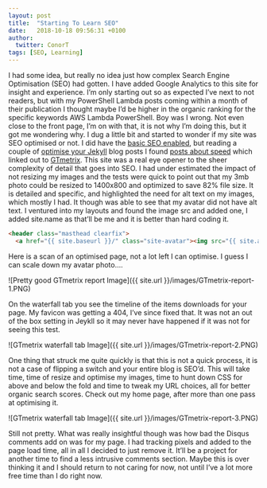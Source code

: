 ```yaml
---
layout: post
title:  "Starting To Learn SEO"
date:   2018-10-18 09:56:31 +0100
author:
  twitter: ConorT
tags: [SEO, Learning]
---
```


I had some idea, but really no idea just how complex Search Engine Optimisation (SEO) had gotten. I have added Google Analytics to this site for insight and experience. I’m only starting out so as expected I’ve next to not readers, but with my PowerShell Lambda posts coming within a month of their publication I thought maybe I’d be higher in the organic ranking for the specific keywords AWS Lambda PowerShell. Boy was I wrong. Not even close to the front page, I’m on with that, it is not why I’m doing this, but it got me wondering why.
I dug a little bit and started to wonder if my site was SEO optimised or not. I did have the [basic SEO enabled](https://blog.github.com/2016-05-10-better-discoverability-for-github-pages-sites/), but reading a couple of [optimise your Jekyll](https://blog.webjeda.com/optimize-jekyll-seo/) blog posts I found [posts about speed](https://blog.webjeda.com/jekyll-speed/) which linked out to [GTmetrix](https://gtmetrix.com/).
This site was a real eye opener to the sheer complexity of detail that goes into SEO. I had under estimated the impact of not resizing my images and the tests were quick to point out that my 3mb photo could be resized to 1400x800 and optimized to save 82% file size. It is detailed and specific, and highlighted the need for alt text on my images, which mostly I had. It though was able to see that my avatar did not have alt text. I ventured into my layouts and found the image src and added one, I added site.name as that’ll be me and it is better than hard coding it.

```html
<header class="masthead clearfix">
  <a href="{{ site.baseurl }}/" class="site-avatar"><img src="{{ site.avatar }}" alt="{{ site.name }}"/></a>
```

Here is a scan of an optimised page, not a lot left I can optimise. I guess I can scale down my avatar photo….

![Pretty good GTmetrix report Image]({{ site.url }}/images/GTmetrix-report-1.PNG)

On the waterfall tab you see the timeline of the items downloads for your page. My favicon was getting a 404, I’ve since fixed that. It was not an out of the box setting in Jeykll so it may never have happened if it was not for seeing this test.

![GTmetrix waterfall tab Image]({{ site.url }}/images/GTmetrix-report-2.PNG)

One thing that struck me quite quickly is that this is not a quick process, it is not a case of flipping a switch and your entire blog is SEO’d. This will take time, time of resize and optimise my images, time to hunt down CSS for above and below the fold and time to tweak my URL choices, all for better organic search scores.
Check out my home page, after more than one pass at optimising it.

![GTmetrix waterfall tab Image]({{ site.url }}/images/GTmetrix-report-3.PNG)

Still not pretty.
What was really insightful though was how bad the Disqus comments add on was for my page. I had tracking pixels and added to the page load time, all in all I decided to just remove it. It’ll be a project for another time to find a less intrusive comments section.
Maybe this is over thinking it and I should return to not caring for now, not until I’ve a lot more free time than I do right now.
